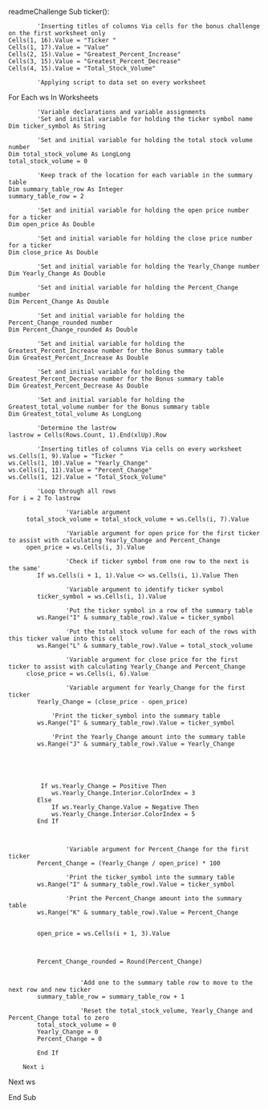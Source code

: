 readmeChallenge
Sub ticker():

            'Inserting titles of columns Via cells for the bonus challenge on the first worksheet only
    Cells(1, 16).Value = "Ticker "
    Cells(1, 17).Value = "Value"
    Cells(2, 15).Value = "Greatest_Percent_Increase"
    Cells(3, 15).Value = "Greatest_Percent_Decrease"
    Cells(4, 15).Value = "Total_Stock_Volume"

            'Applying script to data set on every worksheet
For Each ws In Worksheets

            'Variable declarations and variable assignments
            'Set and initial variable for holding the ticker symbol name
    Dim ticker_symbol As String
    
            'Set and initial variable for holding the total stock volume number
    Dim total_stock_volume As LongLong
    total_stock_volume = 0
    
            'Keep track of the location for each variable in the summary table
    Dim summary_table_row As Integer
    summary_table_row = 2
    
            'Set and initial variable for holding the open price number for a ticker
    Dim open_price As Double
    
            'Set and initial variable for holding the close price number for a ticker
    Dim close_price As Double
    
            'Set and initial variable for holding the Yearly_Change number
    Dim Yearly_Change As Double
    
            'Set and initial variable for holding the Percent_Change number
    Dim Percent_Change As Double
    
            'Set and initial variable for holding the Percent_Change_rounded number
    Dim Percent_Change_rounded As Double
    
            'Set and initial variable for holding the Greatest_Percent_Increase number for the Bonus summary table
    Dim Greatest_Percent_Increase As Double
    
            'Set and initial variable for holding the Greatest_Percent_Decrease number for the Bonus summary table
    Dim Greatest_Percent_Decrease As Double
    
            'Set and initial variable for holding the Greatest_total_volume number for the Bonus summary table
    Dim Greatest_total_volume As LongLong
    
            'Determine the lastrow
    lastrow = Cells(Rows.Count, 1).End(xlUp).Row
    
            'Inserting titles of columns Via cells on every worksheet
    ws.Cells(1, 9).Value = "Ticker "
    ws.Cells(1, 10).Value = "Yearly_Change"
    ws.Cells(1, 11).Value = "Percent_Change"
    ws.Cells(1, 12).Value = "Total_Stock_Volume"
    
            'Loop through all rows
    For i = 2 To lastrow
    
                    'Variable argument
         total_stock_volume = total_stock_volume + ws.Cells(i, 7).Value
         
                    'Variable argument for open price for the first ticker to assist with calculating Yearly_Change and Percent_Change
         open_price = ws.Cells(i, 3).Value
         
                    'Check if ticker symbol from one row to the next is the same'
            If ws.Cells(i + 1, 1).Value <> ws.Cells(i, 1).Value Then
            
                    'Variable argument to identify ticker symbol
            ticker_symbol = ws.Cells(i, 1).Value
            
                    'Put the ticker symbol in a row of the summary table
            ws.Range("I" & summary_table_row).Value = ticker_symbol
                    
                    'Put the total stock volume for each of the rows with this ticker value into this cell
            ws.Range("L" & summary_table_row).Value = total_stock_volume
            
                    'Variable argument for close price for the first ticker to assist with calculating Yearly_Change and Percent_Change
         close_price = ws.Cells(i, 6).Value
            
                    'Variable argument for Yearly_Change for the first ticker
            Yearly_Change = (close_price - open_price)
            
                'Print the ticker_symbol into the summary table
            ws.Range("I" & summary_table_row).Value = ticker_symbol
            
                'Print the Yearly_Change amount into the summary table
            ws.Range("J" & summary_table_row).Value = Yearly_Change
            
                
                
                
                
             If ws.Yearly_Change = Positive Then
                ws.Yearly_Change.Interior.ColorIndex = 3
            Else
                If ws.Yearly_Change.Value = Negative Then
                ws.Yearly_Change.Interior.ColorIndex = 5
            End If
                
                
                
                    'Variable argument for Percent_Change for the first ticker
            Percent_Change = (Yearly_Change / open_price) * 100
            
                    'Print the ticker_symbol into the summary table
            ws.Range("I" & summary_table_row).Value = ticker_symbol
                        
                    'Print the Percent_Change amount into the summary table
            ws.Range("K" & summary_table_row).Value = Percent_Change
            
            
            open_price = ws.Cells(i + 1, 3).Value
            
            
            
            Percent_Change_rounded = Round(Percent_Change)
            
            
                        'Add one to the summary table row to move to the next row and new ticker
            summary_table_row = summary_table_row + 1
            
                        'Reset the total_stock_volume, Yearly_Change and Percent_Change total to zero
            total_stock_volume = 0
            Yearly_Change = 0
            Percent_Change = 0
            
            End If
            
        Next i
        
            
Next ws

End Sub

